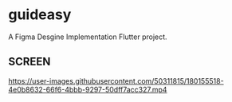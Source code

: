 # guideasy

A Figma Desgine Implementation Flutter project.

## SCREEN

https://user-images.githubusercontent.com/50311815/180155518-4e0b8632-66f6-4bbb-9297-50dff7acc327.mp4
